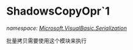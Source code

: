 ﻿
# ShadowsCopyOpr`1
_namespace: [Microsoft.VisualBasic.Serialization](N-Microsoft.VisualBasic.Serialization.md)_

批量拷贝需要使用这个模块来执行




